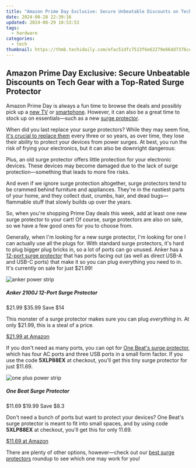 ```yaml
---
title: "Amazon Prime Day Exclusive: Secure Unbeatable Discounts on Tech Gear with a Top-Rated Surge Protector"
date: 2024-08-28 22:39:16
updated: 2024-08-29 10:53:53
tags:
  - hardware
categories:
  - tech
thumbnail: https://thmb.techidaily.com/efac51dfc7513f6e62279e66dd7376ce64f0f15cd255e5dc5db28c7cff1f9e3c.jpg
---
```


## Amazon Prime Day Exclusive: Secure Unbeatable Discounts on Tech Gear with a Top-Rated Surge Protector

Amazon Prime Day is always a fun time to browse the deals and possibly pick up a [new TV](https://smart-video-creator.techidaily.com/jaycut-for-beginners-learn-how-to-edit-videos-online-for-free/) or [smartphone](https://twitter-videos.techidaily.com/hot-takes-highlight-twitters-trending-topics-for-2024/). However, it can also be a great time to stock up on essentials—such as a new [surge protector](https://article-files.techidaily.com/updated-the-ultimate-rankings-top-budget-friendly-photo-editors-online-for-2024/).

 When did you last replace your surge protectors? While they may seem fine, [it's crucial to replace them](https://youtube-lab.techidaily.com/ed-captivating-content-top-three-channel-growth-strategies/) every three or so years, as over time, they lose their ability to protect your devices from power surges. At best, you run the risk of frying your electronics, but it can also be downright dangerous:

 Plus, an old surge protector offers little protection for your electronic devices. These devices may become damaged due to the lack of surge protection—something that leads to more fire risks.

 And even if we ignore surge protection altogether, surge protectors tend to be crammed behind furniture and appliances. They're in the nastiest parts of your home, and they collect dust, crumbs, hair, and dead bugs—flammable stuff that slowly builds up over the years.

 So, when you're shopping Prime Day deals this week, add at least one new surge protector to your cart! Of course, surge protectors are also on sale, so we have a few good ones for you to choose from.

 Generally, when I'm looking for a new surge protector, I'm looking for one I can actually use all the plugs for. With standard surge protectors, it's hard to plug bigger plug bricks in, so a lot of ports can go unused. Anker has a [12-port surge protector](https://www.amazon.com/dp/B09SG2Q23M?tag=htgprimedaysite-20) that has ports facing out (as well as direct USB-A and USB-C ports) that make it so you can plug everything you need to in. It's currently on sale for just $21.99!

![anker power strip](https://static1.howtogeekimages.com/wordpress/wp-content/uploads/2024/07/anker-power-strip.png) 

#####  Anker 2100J 12-Port Surge Protector

$21.99 $35.99 Save $14 

This monster of a surge protector makes sure you can plug _everything_ in. At only $21.99, this is a steal of a price.

[$21.99 at Amazon](https://www.amazon.com/dp/B09SG2Q23M?tag=htgprimedaysite-20) 

 If you don't need as many ports, you can opt for [One Beat's surge protector](https://www.amazon.com/dp/B0B1DKN9HG?tag=htgprimedaysite-20&th=1), which has four AC ports and three USB ports in a small form factor. If you use the code **5XLP88EX** at checkout, you'll get this tiny surge protector for just $11.69.

![one plus power strip](https://static1.howtogeekimages.com/wordpress/wp-content/uploads/2024/07/one-plus-power-strip.png) 

#####  One Beat Surge Protector

$11.69 $19.99 Save $8.3 

Don't need a bunch of ports but want to protect your devices? One Beat's surge protector is meant to fit into small spaces, and by using code **5XLP88EX** at checkout, you'll get this for only 11.69.

[$11.69 at Amazon](https://www.amazon.com/dp/B0B1DKN9HG?tag=htgprimedaysite-20&th=1) 

 There are plenty of other options, however—check out our [best surge protectors](https://article-files.techidaily.com/updated-the-ultimate-rankings-top-budget-friendly-photo-editors-online-for-2024/) roundup to see which one may work for you!

<ins class="adsbygoogle"
     style="display:block"
     data-ad-format="autorelaxed"
     data-ad-client="ca-pub-7571918770474297"
     data-ad-slot="1223367746"></ins>



<ins class="adsbygoogle"
     style="display:block"
     data-ad-client="ca-pub-7571918770474297"
     data-ad-slot="8358498916"
     data-ad-format="auto"
     data-full-width-responsive="true"></ins>
